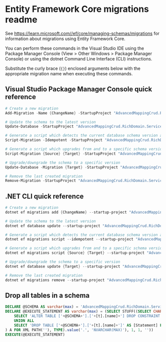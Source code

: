 # Entity Framework Core migrations readme

See <https://learn.microsoft.com//ef/core/managing-schemas/migrations> for information about migrations using Entity Framework Core.

You can perform these commands in the Visual Studio IDE using the Package Manager Console (View > Other Windows > Package Manager Console) or using the dotnet Command Line Interface (CLI) instructions.

Substitute the curly brace (`{}`) enclosed arguments below with the appropriate migration name when executing these commands.

## Visual Studio Package Manager Console quick reference

```powershell
# Create a new migration
Add-Migration -Name {ChangeName} -StartupProject "AdvancedMappingCrud.RichDomain.ServiceModel.Tests.Api" -Project "AdvancedMappingCrud.RichDomain.ServiceModel.Tests.Infrastructure"

# Update the schema to the latest version
Update-Database -StartupProject "AdvancedMappingCrud.RichDomain.ServiceModel.Tests.Api" -Project "AdvancedMappingCrud.RichDomain.ServiceModel.Tests.Infrastructure"

# Generate a script which detects the current database schema version and updates it to the latest
Script-Migration -Idempotent -StartupProject "AdvancedMappingCrud.RichDomain.ServiceModel.Tests.Api" -Project "AdvancedMappingCrud.RichDomain.ServiceModel.Tests.Infrastructure"

# Generate a script which upgrades from and to a specific schema version
Script-Migration {Source} {Target} -StartupProject "AdvancedMappingCrud.RichDomain.ServiceModel.Tests.Api" -Project "AdvancedMappingCrud.RichDomain.ServiceModel.Tests.Infrastructure"

# Upgrade/downgrade the schema to a specific version
Update-Database -Migration {Target} -StartupProject "AdvancedMappingCrud.RichDomain.ServiceModel.Tests.Api" -Project "AdvancedMappingCrud.RichDomain.ServiceModel.Tests.Infrastructure"

# Remove the last created migration
Remove-Migration -StartupProject "AdvancedMappingCrud.RichDomain.ServiceModel.Tests.Api" -Project "AdvancedMappingCrud.RichDomain.ServiceModel.Tests.Infrastructure"
```

## .NET CLI quick reference

```powershell
# Create a new migration
dotnet ef migrations add {ChangeName} --startup-project "AdvancedMappingCrud.RichDomain.ServiceModel.Tests.Api" --project "AdvancedMappingCrud.RichDomain.ServiceModel.Tests.Infrastructure"

# Update the schema to the latest version
dotnet ef database update --startup-project "AdvancedMappingCrud.RichDomain.ServiceModel.Tests.Api" --project "AdvancedMappingCrud.RichDomain.ServiceModel.Tests.Infrastructure"

# Generate a script which detects the current database schema version and updates it to the latest
dotnet ef migrations script --idempotent --startup-project "AdvancedMappingCrud.RichDomain.ServiceModel.Tests.Api" --project "AdvancedMappingCrud.RichDomain.ServiceModel.Tests.Infrastructure"

# Generate a script which upgrades from and to a specific schema version
dotnet ef migrations script {Source} {Target} --startup-project "AdvancedMappingCrud.RichDomain.ServiceModel.Tests.Api" --project "AdvancedMappingCrud.RichDomain.ServiceModel.Tests.Infrastructure"

# Upgrade/downgrade the schema to a specific version
dotnet ef database update {Target} --startup-project "AdvancedMappingCrud.RichDomain.ServiceModel.Tests.Api" --project "AdvancedMappingCrud.RichDomain.ServiceModel.Tests.Infrastructure"

# Remove the last created migration
dotnet ef migrations remove --startup-project "AdvancedMappingCrud.RichDomain.ServiceModel.Tests.Api" --project "AdvancedMappingCrud.RichDomain.ServiceModel.Tests.Infrastructure"
```

## Drop all tables in a schema

```sql
DECLARE @SCHEMA AS varchar(max) = 'AdvancedMappingCrud.RichDomain.ServiceModel.Tests'
DECLARE @EXECUTE_STATEMENT AS varchar(max) = (SELECT STUFF((SELECT CHAR(13) + CHAR(10) + [Statement] FROM (
    SELECT 'ALTER TABLE ['+@SCHEMA+'].['+[t].[name]+'] DROP CONSTRAINT ['+[fk].[name]+']' AS [Statement] FROM [sys].[foreign_keys] AS [fk] INNER JOIN [sys].[tables] AS [t] ON [t].[object_id] = [fk].[parent_object_id] INNER JOIN [sys].[schemas] AS [s] ON [s].[schema_id] = [t].[schema_id] WHERE [s].[name] = @SCHEMA
    UNION ALL
    SELECT 'DROP TABLE ['+@SCHEMA+'].['+[t].[name]+']' AS [Statement] FROM [sys].[tables] AS [t] INNER JOIN [sys].[schemas] AS [s] ON [s].[schema_id] = [t].[schema_id] WHERE [s].[name] = @SCHEMA
) A FOR XML PATH(''), TYPE).value('.', 'NVARCHAR(MAX)'), 1, 1, ''))
EXECUTE(@EXECUTE_STATEMENT)
```
